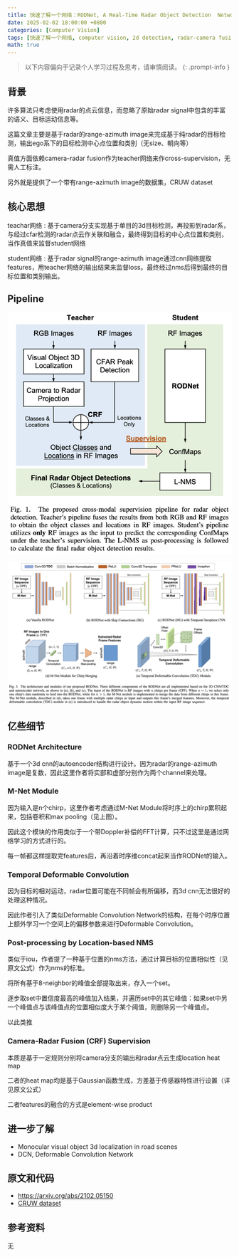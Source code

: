 ```yaml
---
title: 快速了解一个网络：RODNet, A Real-Time Radar Object Detection  Network Cross-Supervised by Camera-Radar Fused  Object 3D Localization
date: 2025-02-02 18:00:00 +0800
categories: [Computer Vision]
tags: [快速了解一个网络, computer vision, 2d detection, radar-camera fusion]
math: true
---
```


> 以下内容偏向于记录个人学习过程及思考，请审慎阅读。
{: .prompt-info }

## 背景

许多算法只考虑使用radar的点云信息，而忽略了原始radar signal中包含的丰富的语义、目标运动信息等。

这篇文章主要是基于radar的range-azimuth image来完成基于纯radar的目标检测，输出ego系下的目标检测中心点位置和类别（无size、朝向等）

真值方面依赖camera-radar fusion作为teacher网络来作cross-supervision，无需人工标注。

另外就是提供了一个带有range-azimuth image的数据集，CRUW dataset

## 核心思想

teachar网络
: 基于camera分支实现基于单目的3d目标检测，再投影到radar系，与经过cfar检测的radar点云作关联和融合，最终得到目标的中心点位置和类别，当作真值来监督student网络

student网络
: 基于radar signal的range-azimuth image通过cnn网络提取features，用teacher网络的输出结果来监督loss。最终经过nms后得到最终的目标位置和类别输出。

## Pipeline

![rodnet-pipeline](assets/img/rodnet-pipeline.png)

![rodnet-modules](assets/img/rodnet-modules.png)

## 亿些细节

### RODNet Architecture

基于一个3d cnn的autoencoder结构进行设计。因为radar的range-azimuth image是复数，因此这里作者将实部和虚部分别作为两个channel来处理。

### M-Net Module

因为输入是n个chirp，这里作者考虑通过M-Net Module将时序上的chirp累积起来，包括卷积和max pooling（见上图）。

因此这个模块的作用类似于一个带Doppler补偿的FFT计算，只不过这里是通过网络学习的方式进行的。

每一帧都这样提取完features后，再沿着时序维concat起来当作RODNet的输入。

### Temporal Deformable Convolution

因为目标的相对运动，radar位置可能在不同帧会有所偏移，而3d cnn无法很好的处理这种情况。

因此作者引入了类似Deformable Convolution Network的结构，在每个时序位置上额外学习一个空间上的偏移参数来进行Deformable Convolution。

### Post-processing by Location-based NMS

类似于iou，作者提了一种基于位置的nms方法，通过计算目标的位置相似性（见原文公式）作为nms的标准。

将所有基于8-neighbor的峰值全部提取出来，存入一个set。

逐步取set中置信度最高的峰值加入结果，并遍历set中的其它峰值：如果set中另一个峰值点与该峰值点的位置相似度大于某个阈值，则删除另一个峰值点。

以此类推

### Camera-Radar Fusion (CRF) Supervision

本质是基于一定规则分别将camera分支的输出和radar点云生成location heat map

二者的heat map均是基于Gaussian函数生成，方差基于传感器特性进行设置（详见原文公式）

二者features的融合的方式是element-wise product

## 进一步了解

- Monocular visual object 3d localization in road scenes
- DCN, Deformable Convolution Network

## 原文和代码

- <https://arxiv.org/abs/2102.05150>
- [CRUW dataset](https://www.cruwdataset.org)

## 参考资料

无